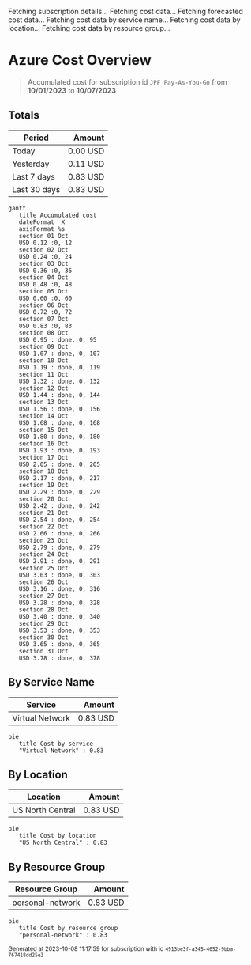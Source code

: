 Fetching subscription details...
Fetching cost data...
Fetching forecasted cost data...
Fetching cost data by service name...
Fetching cost data by location...
Fetching cost data by resource group...
# Azure Cost Overview

> Accumulated cost for subscription id `JPF Pay-As-You-Go` from **10/01/2023** to **10/07/2023**

## Totals

|Period|Amount|
|---|---:|
|Today|0.00 USD|
|Yesterday|0.11 USD|
|Last 7 days|0.83 USD|
|Last 30 days|0.83 USD|

```mermaid
gantt
   title Accumulated cost
   dateFormat  X
   axisFormat %s
   section 01 Oct
   USD 0.12 :0, 12
   section 02 Oct
   USD 0.24 :0, 24
   section 03 Oct
   USD 0.36 :0, 36
   section 04 Oct
   USD 0.48 :0, 48
   section 05 Oct
   USD 0.60 :0, 60
   section 06 Oct
   USD 0.72 :0, 72
   section 07 Oct
   USD 0.83 :0, 83
   section 08 Oct
   USD 0.95 : done, 0, 95
   section 09 Oct
   USD 1.07 : done, 0, 107
   section 10 Oct
   USD 1.19 : done, 0, 119
   section 11 Oct
   USD 1.32 : done, 0, 132
   section 12 Oct
   USD 1.44 : done, 0, 144
   section 13 Oct
   USD 1.56 : done, 0, 156
   section 14 Oct
   USD 1.68 : done, 0, 168
   section 15 Oct
   USD 1.80 : done, 0, 180
   section 16 Oct
   USD 1.93 : done, 0, 193
   section 17 Oct
   USD 2.05 : done, 0, 205
   section 18 Oct
   USD 2.17 : done, 0, 217
   section 19 Oct
   USD 2.29 : done, 0, 229
   section 20 Oct
   USD 2.42 : done, 0, 242
   section 21 Oct
   USD 2.54 : done, 0, 254
   section 22 Oct
   USD 2.66 : done, 0, 266
   section 23 Oct
   USD 2.79 : done, 0, 279
   section 24 Oct
   USD 2.91 : done, 0, 291
   section 25 Oct
   USD 3.03 : done, 0, 303
   section 26 Oct
   USD 3.16 : done, 0, 316
   section 27 Oct
   USD 3.28 : done, 0, 328
   section 28 Oct
   USD 3.40 : done, 0, 340
   section 29 Oct
   USD 3.53 : done, 0, 353
   section 30 Oct
   USD 3.65 : done, 0, 365
   section 31 Oct
   USD 3.78 : done, 0, 378
```

## By Service Name

|Service|Amount|
|---|---:|
|Virtual Network|0.83 USD|

```mermaid
pie
   title Cost by service
   "Virtual Network" : 0.83
```

## By Location

|Location|Amount|
|---|---:|
|US North Central|0.83 USD|

```mermaid
pie
   title Cost by location
   "US North Central" : 0.83
```

## By Resource Group

|Resource Group|Amount|
|---|---:|
|personal-network|0.83 USD|

```mermaid
pie
   title Cost by resource group
   "personal-network" : 0.83
```

<sup>Generated at 2023-10-08 11:17:59 for subscription with id `4913be3f-a345-4652-9bba-767418dd25e3`</sup>
